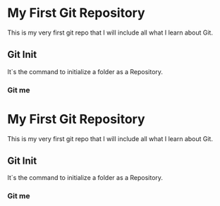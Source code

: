 # My First Git Repository

This is my very first git repo that I will include all what I learn about Git.

## Git Init

It`s the command to initialize a folder as a Repository.

### Git me

# My First Git Repository

This is my very first git repo that I will include all what I learn about Git.

## Git Init

It`s the command to initialize a folder as a Repository.

### Git me
